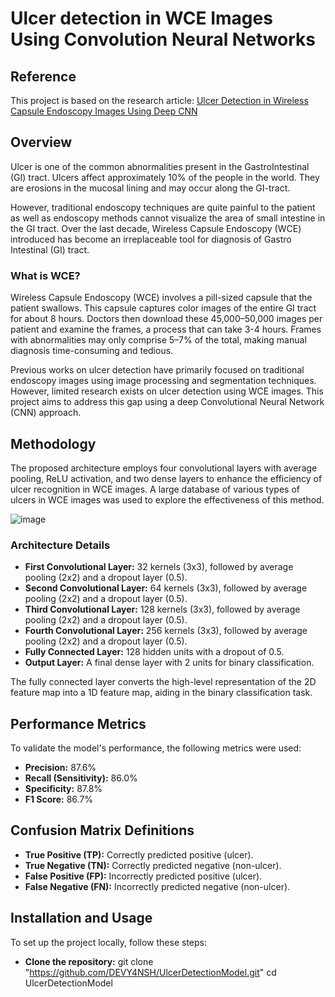 # Ulcer detection in WCE Images Using Convolution Neural Networks
## Reference 
This project is based on the research article: [Ulcer Detection in Wireless Capsule Endoscopy Images Using Deep CNN](https://www.researchgate.net/publication/344603682_Ulcer_detection_in_Wireless_Capsule_Endoscopy_images_using_deep_CNN)

## Overview 
Ulcer is one of the common abnormalities present in the
GastroIntestinal (GI) tract. Ulcers affect approximately 10%
of the people in the world. They are erosions in the mucosal
lining and may occur along the GI-tract.

However, traditional endoscopy techniques are quite painful
to the patient as well as endoscopy methods cannot visualize
the area of small intestine in the GI tract. Over the last decade,
Wireless Capsule Endoscopy (WCE) introduced has become
an irreplaceable tool for diagnosis of Gastro Intestinal (GI)
tract.

### What is WCE?
Wireless Capsule Endoscopy (WCE) involves a pill-sized capsule that the patient swallows. This capsule captures color images of the entire GI tract for about 8 hours. Doctors then download these 45,000–50,000 images per patient and examine the frames, a process that can take 3-4 hours. Frames with abnormalities may only comprise 5–7% of the total, making manual diagnosis time-consuming and tedious.

Previous works on ulcer detection have primarily focused on traditional endoscopy images using image processing and segmentation techniques. However, limited research exists on ulcer detection using WCE images. This project aims to address this gap using a deep Convolutional Neural Network (CNN) approach.

## Methodology
The proposed architecture employs four convolutional layers with average pooling, ReLU activation, and two dense layers to enhance the efficiency of ulcer recognition in WCE images. A large database of various types of ulcers in WCE images was used to explore the effectiveness of this method.

![image](https://github.com/DEVY4NSH/UlcerDetectionModel/assets/101127637/fe7b20a9-c028-4a52-b881-e68b2a5287ff)

### Architecture Details
- **First Convolutional Layer:** 32 kernels (3x3), followed by average pooling (2x2) and a dropout layer (0.5).
- **Second Convolutional Layer:** 64 kernels (3x3), followed by average pooling (2x2) and a dropout layer (0.5).
- **Third Convolutional Layer:** 128 kernels (3x3), followed by average pooling (2x2) and a dropout layer (0.5).
- **Fourth Convolutional Layer:** 256 kernels (3x3), followed by average pooling (2x2) and a dropout layer (0.5).
- **Fully Connected Layer:** 128 hidden units with a dropout of 0.5.
- **Output Layer:** A final dense layer with 2 units for binary classification.

The fully connected layer converts the high-level representation of the 2D feature map into a 1D feature map, aiding in the binary classification task.


## Performance Metrics
To validate the model's performance, the following metrics were used:

- **Precision:** 87.6%
- **Recall (Sensitivity):** 86.0%
- **Specificity:** 87.8%
- **F1 Score:** 86.7%


## Confusion Matrix Definitions
- **True Positive (TP):** Correctly predicted positive (ulcer).
- **True Negative (TN):** Correctly predicted negative (non-ulcer).
- **False Positive (FP):** Incorrectly predicted positive (ulcer). 
- **False Negative (FN):** Incorrectly predicted negative (non-ulcer).


## Installation and Usage
To set up the project locally, follow these steps:
- **Clone the repository:**
  git clone "https://github.com/DEVY4NSH/UlcerDetectionModel.git"
  cd UlcerDetectionModel






